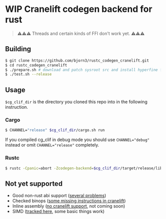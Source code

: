 # WIP Cranelift codegen backend for rust

> ⚠⚠⚠ Threads and certain kinds of FFI don't work yet. ⚠⚠⚠

## Building

```bash
$ git clone https://github.com/bjorn3/rustc_codegen_cranelift.git
$ cd rustc_codegen_cranelift
$ ./prepare.sh # download and patch sysroot src and install hyperfine for benchmarking
$ ./test.sh --release
```

## Usage

`$cg_clif_dir` is the directory you cloned this repo into in the following instruction.

### Cargo

```bash
$ CHANNEL="release" $cg_clif_dir/cargo.sh run
```

If you compiled cg_clif in debug mode you should use `CHANNEL="debug"` instead or omit `CHANNEL="release"` completely.

### Rustc

```bash
$ rustc -Cpanic=abort -Zcodegen-backend=$cg_clif_dir/target/release/librustc_codegen_cranelift.so --sysroot $cg_clif_dir/build_sysroot/sysroot my_crate.rs
```


## Not yet supported

* Good non-rust abi support ([several problems](https://github.com/bjorn3/rustc_codegen_cranelift/issues/10))
* Checked binops ([some missing instructions in cranelift](https://github.com/CraneStation/cranelift/issues/460))
* Inline assembly ([no cranelift support](https://github.com/CraneStation/cranelift/issues/444), not coming soon)
* SIMD ([tracked here](https://github.com/bjorn3/rustc_codegen_cranelift/issues/171), some basic things work)
